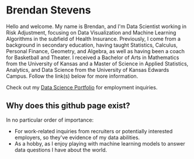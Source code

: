 # Brendan Stevens

Hello and welcome. My name is Brendan, and I'm Data Scientist working in Risk Adjustment, focusing on Data Visualization and Machine Learning Algorithms in the subfield of Health Insurance. Previously, I come from a background in secondary education, having taught Statistics, Calculus, Personal Finance, Geometry, and Algebra, as well as having been a coach for Basketball and Theater. I received a Bachelor of Arts in Mathematics from the University of Kansas and a Master of Science in Applied Statistics, Analytics, and Data Science from the University of Kansas Edwards Campus. Follow the link(s) below for more information.

Check out my [Data Science Portfolio](https://github.com/bstevens00/Data-Science-Portfolio) for employment inquiries.

## Why does this github page exist?
In no particular order of importance:

  * For work-related inquiries from recruiters or potentially interested employers, so they've evidence of my data abilities.
  * As a hobby, as I enjoy playing with machine learning models to answer data questions I have about the world.

